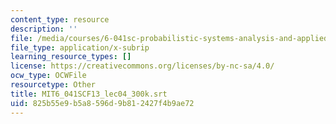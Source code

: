 ```yaml
---
content_type: resource
description: ''
file: /media/courses/6-041sc-probabilistic-systems-analysis-and-applied-probability-fall-2013/825b55e9b5a8596d9b812427f4b9ae72_MIT6_041SCF13_lec04_300k.vtt
file_type: application/x-subrip
learning_resource_types: []
license: https://creativecommons.org/licenses/by-nc-sa/4.0/
ocw_type: OCWFile
resourcetype: Other
title: MIT6_041SCF13_lec04_300k.srt
uid: 825b55e9-b5a8-596d-9b81-2427f4b9ae72
---
```


